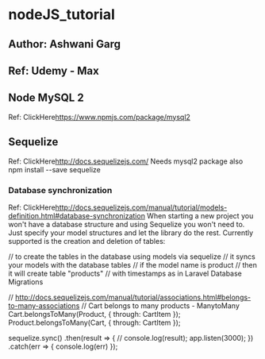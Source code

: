 
# nodeJS_tutorial

## Author: Ashwani Garg

## Ref: Udemy - Max

## Node MySQL 2

Ref: ClickHere<https://www.npmjs.com/package/mysql2>

## Sequelize

Ref: ClickHere<http://docs.sequelizejs.com/>
Needs mysql2 package also
npm install --save sequelize

### Database synchronization

Ref: ClickHere<http://docs.sequelizejs.com/manual/tutorial/models-definition.html#database-synchronization>
When starting a new project you won't have a database structure and using Sequelize you won't need to. Just specify your model structures and let the library do the rest. Currently supported is the creation and deletion of tables:

// to create the tables in the database using models via sequelize
// it syncs your models with the database tables
// if the model name is product
// then it will create table "products"
// with timestamps as in Laravel Database Migrations

// <http://docs.sequelizejs.com/manual/tutorial/associations.html#belongs-to-many-associations>
// Cart belongs to many products - ManytoMany
Cart.belongsToMany(Product, { through: CartItem });
Product.belongsToMany(Cart, { through: CartItem });

sequelize.sync()
    .then(result => {
        // console.log(result);
        app.listen(3000);
    })
    .catch(err => {
        console.log(err)
    });
    